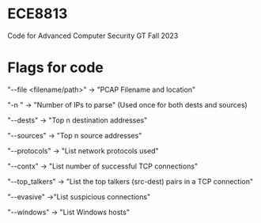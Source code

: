 # ECE8813
Code for Advanced Computer Security GT Fall 2023

# Flags for code
"--file <filename/path>" -> "PCAP Filename and location"

"-n <integer>" -> "Number of IPs to parse" (Used once for both dests and sources)

"--dests" -> "Top n destination addresses"

"--sources" -> "Top n source addresses"

"--protocols" -> "List network protocols used"

"--contx" -> "List number of successful TCP connections"

"--top_talkers" -> "List the top talkers (src-dest) pairs in a TCP connection"

"--evasive" ->"List suspicious connections"

"--windows" -> "List Windows hosts"
